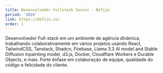 ```yaml
---
title: Desenvolvedor Fullstack Senior - Defijn
period: '2024'
link: https://defijn.io/
order: 1
---
```


Desenvolvedor Full-stack em um ambiente de agência dinâmica, trabalhando colaborativamente em vários projetos usando React, TailwindCSS, Tanstack, Shadcn, Firebase, Llama 3.3 AI model and Stable Diffusion inpainting model, d3.js, Docker, Cloudflare Workers e Durable Objects, e mais. Forte ênfase em colaboração de equipe, qualidade do código e felicidade do cliente.
